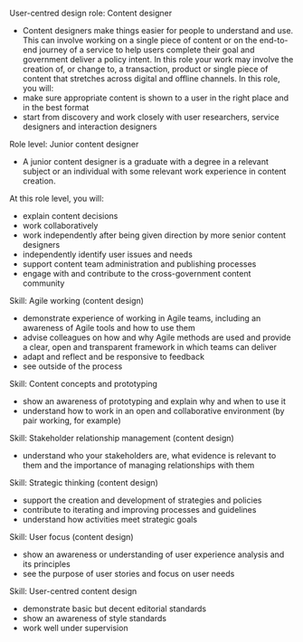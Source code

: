 User-centred design role: Content designer
- Content designers make things easier for people to understand and use. This can involve working on a single piece of content or on the end-to-end journey of a service to help users complete their goal and government deliver a policy intent. In this role your work may involve the creation of, or change to, a transaction, product or single piece of content that stretches across digital and offline channels.
In this role, you will:
- make sure appropriate content is shown to a user in the right place and in the best format
- start from discovery and work closely with user researchers, service designers and interaction designers

Role level: Junior content designer
- A junior content designer is a graduate with a degree in a relevant subject or an individual with some relevant work experience in content creation.

At this role level, you will:
- explain content decisions
- work collaboratively
- work independently after being given direction by more senior content designers
- independently identify user issues and needs
- support content team administration and publishing processes
- engage with and contribute to the cross-government content community

Skill: Agile working (content design)
- demonstrate experience of working in Agile teams, including an awareness of Agile tools and how to use them
- advise colleagues on how and why Agile methods are used and provide a clear, open and transparent framework in which teams can deliver
- adapt and reflect and be responsive to feedback
- see outside of the process

Skill: Content concepts and prototyping
- show an awareness of prototyping and explain why and when to use it
- understand how to work in an open and collaborative environment (by pair working, for example)

Skill: Stakeholder relationship management (content design)
- understand who your stakeholders are, what evidence is relevant to them and the importance of managing relationships with them

Skill: Strategic thinking (content design)
- support the creation and development of strategies and policies
- contribute to iterating and improving processes and guidelines
- understand how activities meet strategic goals

Skill: User focus (content design)
- show an awareness or understanding of user experience analysis and its principles
- see the purpose of user stories and focus on user needs

Skill: User-centred content design
- demonstrate basic but decent editorial standards
- show an awareness of style standards
- work well under supervision